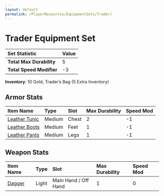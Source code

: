 ```yaml
---
layout: default
permalink: /PlayerResources/EquipmentSets/Trader/
---
```

# Trader Equipment Set

| Set Statistic | Value |
| :--- | :--- |
| **Total Max Durability** | 5 |
| **Total Speed Modifier** | -3 |

**Inventory**: 10 Gold, Trader’s Bag (5 Extra Inventory)

## Armor Stats

| Item Name | Type | Slot | Max Durability | Speed Mod |
| :--- | :--- | :--- | :--- | :--- |
| [Leather Tunic]({{site.baseurl}}/PlayerResources/Equipment/Armor/LeatherTunic/) | Medium | Chest | 2 | -1 |
| [Leather Boots]({{site.baseurl}}/PlayerResources/Equipment/Armor/LeatherBoots/) | Medium | Feet | 1 | -1 |
| [Leather Pants]({{site.baseurl}}/PlayerResources/Equipment/Armor/LeatherPants/) | Medium | Legs | 1 | -1 |

## Weapon Stats

| Item Name | Type | Slot | Max Durability | Speed Mod |
| :--- | :--- | :--- | :--- | :--- |
| [Dagger]({{site.baseurl}}/PlayerResources/Equipment/Weapons/Dagger/) | Light | Main Hand / Off Hand | 1 | 0 |